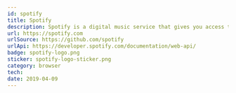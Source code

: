 ```yaml
---
id: spotify
title: Spotify
description: Spotify is a digital music service that gives you access to millions of songs.
url: https://spotify.com
urlSource: https://github.com/spotify
urlApi: https://developer.spotify.com/documentation/web-api/
badge: spotify-logo.png
sticker: spotify-logo-sticker.png
category: browser
tech: 
date: 2019-04-09
---
```

